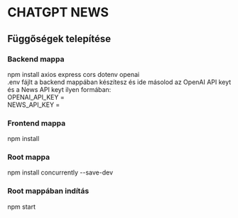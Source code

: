 # CHATGPT NEWS
## Függőségek telepítése
### Backend mappa
npm install axios express cors dotenv openai\
.env fájlt a backend mappában készítesz és ide másolod az OpenAI API keyt és a News API keyt ilyen formában:\
OPENAI_API_KEY =\
NEWS_API_KEY =

### Frontend mappa
npm install

### Root mappa
npm install concurrently --save-dev

### Root mappában indítás
npm start


